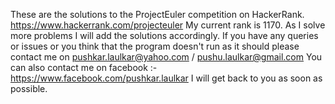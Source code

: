 These are the solutions to the ProjectEuler competition on HackerRank.
https://www.hackerrank.com/projecteuler
My current rank is 1170.
As I solve more problems I will add the solutions accordingly.
If you have any queries or issues or you think that the program doesn't run as it should please contact me on pushkar.laulkar@yahoo.com / pushu.laulkar@gmail.com You can also contact me on facebook :- https://www.facebook.com/pushkar.laulkar I will get back to you as soon as possible.
